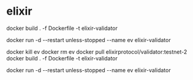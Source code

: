 # elixir

docker build . -f Dockerfile -t elixir-validator

docker run -d --restart unless-stopped --name ev elixir-validator




docker kill ev
docker rm ev
docker pull elixirprotocol/validator:testnet-2
docker build . -f Dockerfile -t elixir-validator


docker run -d --restart unless-stopped --name ev elixir-validator


